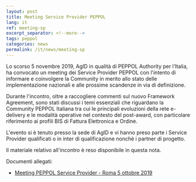 ```yaml
---
layout: post
title: Meeting Service Provider PEPPOL
lang: it
ref: meeting-sp
excerpt_separator: <!--more-->
tags: peppol
categories: news
permalink: /it/news/meeting-sp
---
```


Lo scorso 5 novembre 2019, AgID in qualità di PEPPOL Authority per l’Italia, 
ha convocato un meeting dei Service Provider PEPPOL con l'intento di informare 
e coinvolgere la Community in merito allo stato delle implementazione nazionali 
e alle prossime scandenze in via di definizione.

Durante l'incontro, oltre a raccogliere commenti sul nuovo Framework Agreement, sono 
stati discussi i temi essenziali che riguardano la Community PEPPOL Italiana 
tra cui le principali evoluzioni della rete e-delivery e le modalità operative nel 
contesto del post-award, con particolare riferimento ai profili BIS di Fattura 
Elettronica e Ordine.

L'evento si è tenuto presso la sede di AgID e vi hanno preso parte i Service Provider
qualificati o in inter di qualificazione nonchè i partner di progetto. 

Il materiale relativo all'incontro è reso disponibile in questa nota.

Documenti allegati:

- [Meeting PEPPOL Service Provider - Roma 5 ottobre 2019](/attachments/meeting_peppol_sp_20191105.pdf)
